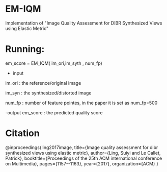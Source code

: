 # EM-IQM
Implementation of "Image Quality Assessment for DIBR Synthesized Views using Elastic Metric"


# Running:
em_score = EM_IQM( im_ori,im_syth , num_fp)


- input

im_ori : the reference/original image

im_syn : the synthesized/distorted image 

num_fp : number of feature pointes, in the paper it is set as num_fp=500

-output 
em_score : the predicted quality score

# Citation
@inproceedings{ling2017image,
  title={Image quality assessment for dibr synthesized views using elastic metric},
  author={Ling, Suiyi and Le Callet, Patrick},
  booktitle={Proceedings of the 25th ACM international conference on Multimedia},
  pages={1157--1163},
  year={2017},
  organization={ACM}
}
